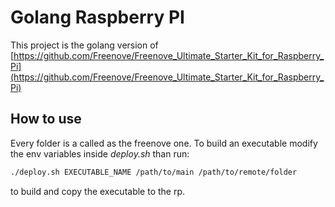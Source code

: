 # Golang Raspberry PI

This project is the golang version of [https://github.com/Freenove/Freenove_Ultimate_Starter_Kit_for_Raspberry_Pi](https://github.com/Freenove/Freenove_Ultimate_Starter_Kit_for_Raspberry_Pi)

## How to use
Every folder is a called as the freenove one. To build an executable modify the env variables inside *deploy.sh* than run:
```bash
./deploy.sh EXECUTABLE_NAME /path/to/main /path/to/remote/folder
```
to build and copy the executable to the rp.